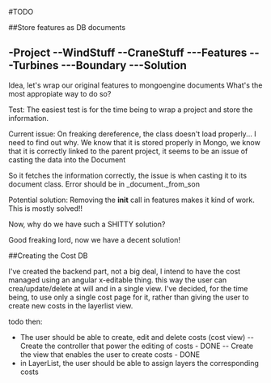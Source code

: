 #TODO

##Store features as DB documents

-Project
--WindStuff
--CraneStuff
---Features
---Turbines
---Boundary
---Solution
---

Idea, let's wrap our original features to mongoengine documents What's the most appropiate way to do so?

Test: The easiest test is for the time being to wrap a project and store the information.

Current issue: On freaking dereference, the class doesn't load properly... I need to find out why. We know that it is stored properly in Mongo, we know that it is correctly linked to the parent project, it seems to be an issue of casting the data into the Document

So it fetches the information correctly, the issue is when casting it to its document class. Error should be in _document._from_son

Potential solution: Removing the __init__ call in features makes it kind of work. This is mostly solved!!

Now, why do we have such a SHITTY solution?

Good freaking lord, now we have a decent solution!


##Creating the Cost DB

I've created the backend part, not a big deal, I intend to have the cost managed using an angular x-editable thing. this way the user can crea/update/delete at will and in a single view. I've decided, for the time being, to use only a single cost page for it, rather than giving the user to create new costs in the layerlist view. 

todo then:

- The user should be able to create, edit and delete costs (cost view)
-- Create the controller that power the editing of costs - DONE
-- Create the view that enables the user to create costs - DONE
- in LayerList, the user should be able to assign layers the corresponding costs